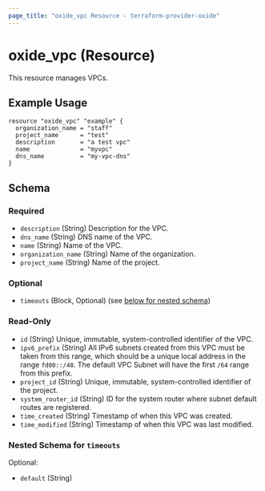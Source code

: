 ```yaml
---
page_title: "oxide_vpc Resource - terraform-provider-oxide"
---
```


# oxide_vpc (Resource)

This resource manages VPCs.

## Example Usage

```hcl
resource "oxide_vpc" "example" {
  organization_name = "staff"
  project_name      = "test"
  description       = "a test vpc"
  name              = "myvpc"
  dns_name          = "my-vpc-dns"
}
```

## Schema

### Required

- `description` (String) Description for the VPC.
- `dns_name` (String) DNS name of the VPC.
- `name` (String) Name of the VPC.
- `organization_name` (String) Name of the organization.
- `project_name` (String) Name of the project.

### Optional

- `timeouts` (Block, Optional) (see [below for nested schema](#nestedblock--timeouts))

### Read-Only

- `id` (String) Unique, immutable, system-controlled identifier of the VPC.
- `ipv6_prefix` (String) All IPv6 subnets created from this VPC must be taken from this range, which should be a unique local address in the range `fd00::/48`. The default VPC Subnet will have the first `/64` range from this prefix.
- `project_id` (String) Unique, immutable, system-controlled identifier of the project.
- `system_router_id` (String) ID for the system router where subnet default routes are registered.
- `time_created` (String) Timestamp of when this VPC was created.
- `time_modified` (String) Timestamp of when this VPC was last modified.

<a id="nestedblock--timeouts"></a>

### Nested Schema for `timeouts`

Optional:

- `default` (String)

